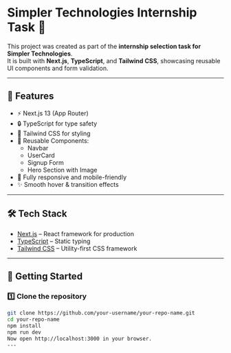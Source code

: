 # Simpler Technologies Internship Task 🚀

This project was created as part of the **internship selection task for Simpler Technologies**.  
It is built with **Next.js**, **TypeScript**, and **Tailwind CSS**, showcasing reusable UI components and form validation.

---

## 📌 Features
- ⚡ Next.js 13 (App Router)
- 🔒 TypeScript for type safety
- 🎨 Tailwind CSS for styling
- 🧩 Reusable Components:
  - Navbar
  - UserCard
  - Signup Form
  - Hero Section with Image
- 📱 Fully responsive and mobile-friendly
- ✨ Smooth hover & transition effects

---

## 🛠️ Tech Stack
- [Next.js](https://nextjs.org/) – React framework for production
- [TypeScript](https://www.typescriptlang.org/) – Static typing
- [Tailwind CSS](https://tailwindcss.com/) – Utility-first CSS framework

---

## 🚀 Getting Started

### 1️⃣ Clone the repository
```bash
git clone https://github.com/your-username/your-repo-name.git
cd your-repo-name
npm install
npm run dev
Now open http://localhost:3000 in your browser.
---
